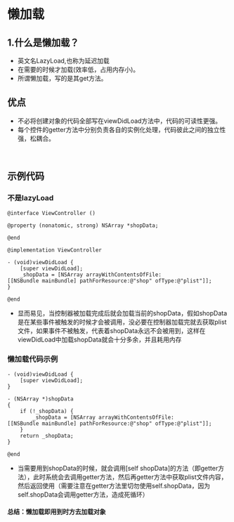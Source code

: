 # 懒加载

## 1.什么是懒加载？
- 英文名LazyLoad,也称为延迟加载
- 在需要的时候才加载(效率低，占用内存小)。
- 所谓懒加载，写的是其get方法。

## 优点
- 不必将创建对象的代码全部写在viewDidLoad方法中，代码的可读性更强。
- 每个控件的getter方法中分别负责各自的实例化处理，代码彼此之间的独立性强，松耦合。

 
## 示例代码

### 不是lazyLoad

```objc
@interface ViewController ()

@property (nonatomic, strong) NSArray *shopData;

@end

@implementation ViewController

- (void)viewDidLoad {
    [super viewDidLoad];
    _shopData = [NSArray arrayWithContentsOfFile:
[[NSBundle mainBundle] pathForResource:@"shop" ofType:@"plist"]];
}

@end
```

- 显而易见，当控制器被加载完成后就会加载当前的shopData，假如shopData是在某些事件被触发的时候才会被调用，没必要在控制器加载完就去获取plist文件，如果事件不被触发，代表着shopData永远不会被用到，这样在viewDidLoad中加载shopData就会十分多余，并且耗用内存


### 懒加载代码示例

```objc
- (void)viewDidLoad { 
    [super viewDidLoad];
}

- (NSArray *)shopData
{
    if (!_shopData) {
        _shopData = [NSArray arrayWithContentsOfFile:
[[NSBundle mainBundle] pathForResource:@"shop" ofType:@"plist"]];
    }
    return _shopData;
}

@end
```
- 当需要用到shopData的时候，就会调用[self shopData]的方法（即getter方法），此时系统会去调用getter方法，然后再getter方法中获取plist文件内容，然后返回使用（需要注意在getter方法里切勿使用self.shopData，因为self.shopData会调用getter方法，造成死循环）

#### 总结：懒加载即用到时方去加载对象
